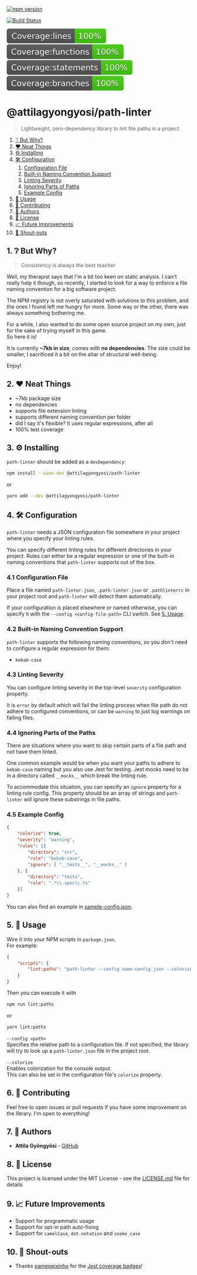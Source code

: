 [![npm version](https://badge.fury.io/js/%40attilagyongyosi%2Fpath-linter.svg)](https://badge.fury.io/js/%40attilagyongyosi%2Fpath-linter)

[![Build Status](https://travis-ci.com/attilagyongyosi/path-linter.svg?branch=master)](https://travis-ci.com/attilagyongyosi/path-linter)

[![unit test coverage lines](badges/coverage-unit/badge-lines.svg)]()
[![unit test coverage functions](badges/coverage-unit/badge-functions.svg)]()
[![unit test coverage statements](badges/coverage-unit/badge-statements.svg)]()
[![unit test coverage branches](badges/coverage-unit/badge-branches.svg)]()

# @attilagyongyosi/path-linter
> Lightweight, zero-dependency library to lint file paths in a project.

1. [❔ But Why?](#but-why)
2. [❤ Neat Things](#neat-things)
3. [⚙ Installing](#installing)
4. [🛠 Configuration](#configuration)
    1. [Configuration File](#configuration-file)
    2. [Built-in Naming Convention Support](#built-in-conventions)
    3. [Linting Severity](#severity)
    4. [Ignoring Parts of Paths](#ignoring-parts)
    5. [Example Config](#example-config)
5. [🔄 Usage](#usage)
6. [👦 Contributing](#contributing)
7. [👨 Authors](#authors)
8. [📄 License](#license)
9. [📈 Future Improvements](#future-improvements)
9. [📣 Shout-outs](#shoutouts)

## 1. ❔ But Why? <a name="but-why"></a>
> Consistency is always the best teacher

Well, my therapist says that I'm a bit too keen on static analysis.
I can't really help it though, so recently, I started to look for a way to
enforce a file naming convention for a big software project.

The NPM registry is not overly saturated with solutions to this problem, and
the ones I found left me hungry for more. Some way or the other, there was always
something bothering me.

For a while, I also wanted to do some open source project on my own, just for the sake
of trying myself in this game.  
So here it is!

It is currently **~7kb in size**, comes with **no dependencies**. The size could be smaller, I sacrificed it a bit on the altar 
of structural well-being.

Enjoy!

## 2. ❤ Neat Things <a name="neat-things"></a>
* ~7kb package size
* no dependencies
* supports file extension linting
* supports different naming convention per folder
* did I say it's flexible? It uses regular expressions, after all
* 100% test coverage

## 3. ⚙ Installing <a name="installing"></a>
`path-linter` should be added as a `devDependency`:
```bash
npm install --save-dev @attilagyongyosi/path-linter
```
or
```bash
yarn add --dev @attilagyongyosi/path-linter
```

## 4. 🛠 Configuration <a name="configuration"></a>
`path-linter` needs a JSON configuration file somewhere in your project where you specify
your linting rules.

You can specify different linting rules for different directories in your project.
Rules can either be a regular expression or one of the built-in naming conventions that
`path-linter` supports out of the box.

### 4.1 Configuration File <a name="configuration-file"></a>
Place a file named `path-linter.json`, `.path-linter.json` or `.pathlinterrc` in your project root
and `path-linter` will detect them automatically.

If your configuration is placed elsewhere or named otherwise, you can specify
it with the `--config <config-file-path>` CLI switch. See [5. Usage](#usage).

### 4.2 Built-in Naming Convention Support <a name="built-in-conventions"></a>
`path-linter` supports the following naming conventions, so you don't need to configure a
regular expression for them:
- `kebab-case`

### 4.3 Linting Severity <a name="severity"></a>
You can configure linting severity in the top-level `severity` configuration property.  

It is `error` by default which will fail the linting process when file path do not adhere
to configured conventions, or can be `warning` to just log warnings on failing files.

### 4.4 Ignoring Parts of the Paths <a name="ignoring-parts"></a>
There are situations where you want to skip certain parts of a file path and not have them linted.

One common example would be when you want your paths to adhere to `kebab-case` naming but you
also use Jest for testing. Jest mocks need to be in a directory called `__mocks__` which break
the linting rule.

To accommodate this situation, you can specify an `ignore` property for a linting rule config.
This property should be an array of strings and `path-linter` will ignore these substrings in file paths.

### 4.5 Example Config <a name="example-config"></a>
```json
{
    "colorize": true,
    "severity": "warning",
    "rules": [{
        "directory": "src",
        "rule": "kebab-case",
        "ignore": [ "__tests__", "__mocks__" ]
    }, {
        "directory": "tests",
        "rule": ".*\\.spec\\.ts"
    }]
}
```

You can also find an example in [sample-config.json](sample-config.json).

## 5. 🔄 Usage <a name="usage"></a>
Wire it into your NPM scripts in `package.json`.  
For example:
```json
{
    "scripts": {
        "lint:paths": "path-linter --config some-config.json --colorize"
    }
}
```

Then you can execute it with  
```bash
npm run lint:paths
```
or
```bash
yarn lint:paths
```

`--config <path>`  
Specifies the relative path to a configuration file. If not specified, the library will try to look up a 
`path-linter.json` file in the project root.

`--colorize`  
Enables colorization for the console output.  
This can also be set in the configuration file's `colorize` property.

## 6. ‍👦 Contributing <a name="contributing"></a>
Feel free to open issues or pull requests if you have some improvement on the library. I'm open to everything!

## 7. 👨 Authors <a name="authors"></a>
* **Attila Gyöngyösi** - [GitHub](https://github.com/attilagyongyosi)

## 8. 📄 License <a name="license"></a>
This project is licensed under the MIT License - see the [LICENSE.md](LICENSE.md) file for details

## 9. 📈 Future Improvements <a name="future-improvements"></a>
* Support for programmatic usage
* Support for opt-in path auto-fixing
* Support for `camelCase`, `dot.notation` and `snake_case`

## 10. 📣 Shout-outs <a name="shoutouts"></a>
* Thanks [pamepeixinho](https://github.com/pamepeixinho) for the [Jest coverage badges](https://github.com/pamepeixinho/jest-coverage-badges)!
